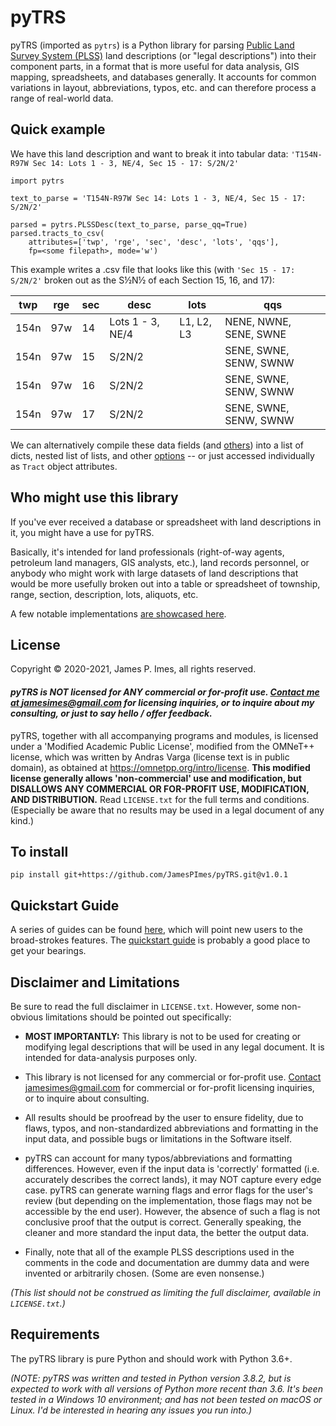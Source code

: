 # pyTRS

pyTRS (imported as `pytrs`) is a Python library for parsing [Public Land Survey System (PLSS)](https://en.wikipedia.org/wiki/Public_Land_Survey_System) land descriptions (or "legal descriptions") into their component parts, in a format that is more useful for data analysis, GIS mapping, spreadsheets, and databases generally. It accounts for common variations in layout, abbreviations, typos, etc. and can therefore process a range of real-world data.

## Quick example

We have this land description and want to break it into tabular data: `'T154N-R97W Sec 14: Lots 1 - 3, NE/4, Sec 15 - 17: S/2N/2'`
```
import pytrs

text_to_parse = 'T154N-R97W Sec 14: Lots 1 - 3, NE/4, Sec 15 - 17: S/2N/2'

parsed = pytrs.PLSSDesc(text_to_parse, parse_qq=True)
parsed.tracts_to_csv(
    attributes=['twp', 'rge', 'sec', 'desc', 'lots', 'qqs'],
    fp=<some filepath>, mode='w')
```
This example writes a .csv file that looks like this (with `'Sec 15 - 17: S/2N/2'` broken out as the S½N½ of each Section 15, 16, and 17):

| twp | rge | sec | desc          | lots |   qqs |
|------|-----|-----|---------------|------|--------|
| 154n | 97w | 14  | Lots 1 - 3, NE/4 | L1, L2, L3 | NENE, NWNE, SENE, SWNE |
| 154n | 97w | 15  | S/2N/2 | | SENE, SWNE, SENW, SWNW |
| 154n | 97w | 16  | S/2N/2 | | SENE, SWNE, SENW, SWNW |
| 154n | 97w | 17  | S/2N/2 | | SENE, SWNE, SENW, SWNW |

We can alternatively compile these data fields (and [others](https://github.com/JamesPImes/pyTRS/blob/master/guides/guides/tract_attributes.md#tract-attribute-table)) into a list of dicts, nested list of lists, and other [options](https://github.com/JamesPImes/pyTRS/blob/master/guides/guides/extracting_data.md#guide-to-extracting-data-in-bulk-from-parsed-objects) -- or just accessed individually as `Tract` object attributes.



## Who might use this library

If you've ever received a database or spreadsheet with land descriptions in it, you might have a use for pyTRS.

Basically, it's intended for land professionals (right-of-way agents, petroleum land managers, GIS analysts, etc.), land records personnel, or anybody who might work with large datasets of land descriptions that would be more usefully broken out into a table or spreadsheet of township, range, section, description, lots, aliquots, etc.

A few notable implementations [are showcased here](https://github.com/JamesPImes/pyTRS/blob/master/guides/guides/implementations.md).


## License
Copyright © 2020-2021, James P. Imes, all rights reserved.

#### *__pyTRS is NOT licensed for ANY commercial or for-profit use. [Contact me at <jamesimes@gmail.com>](mailto:jamesimes@gmail.com) for licensing inquiries, or to inquire about my consulting, or just to say hello / offer feedback.__*

pyTRS, together with all accompanying programs and modules, is licensed under a 'Modified Academic Public License', modified from the OMNeT++ license, which was written by Andras Varga (license text is in public domain), as obtained at <https://omnetpp.org/intro/license>. __This modified license generally allows 'non-commercial' use and modification, but DISALLOWS ANY COMMERCIAL OR FOR-PROFIT USE, MODIFICATION, AND DISTRIBUTION.__  Read `LICENSE.txt` for the full terms and conditions. (Especially be aware that no results may be used in a legal document of any kind.)


## To install

```
pip install git+https://github.com/JamesPImes/pyTRS.git@v1.0.1
```


## Quickstart Guide
A series of guides can be found [here](https://github.com/JamesPImes/pyTRS/blob/master/guides/readme.md), which will point new users to the broad-strokes features. The [quickstart guide](https://github.com/JamesPImes/pyTRS/blob/master/guides/guides/quickstart.md) is probably a good place to get your bearings.


## Disclaimer and Limitations
Be sure to read the full disclaimer in `LICENSE.txt`. However, some non-obvious limitations should be pointed out specifically:
* __MOST IMPORTANTLY:__ This library is not to be used for creating or modifying legal descriptions that will be used in any legal document. It is intended for data-analysis purposes only.

* This library is not licensed for any commercial or for-profit use. [Contact <jamesimes@gmail.com>](mailto:jamesimes@gmail.com) for commercial or for-profit licensing inquiries, or to inquire about consulting.

* All results should be proofread by the user to ensure fidelity, due to flaws, typos, and non-standardized abbreviations and formatting in the input data, and possible bugs or limitations in the Software itself.

* pyTRS can account for many typos/abbreviations and formatting differences. However, even if the input data is 'correctly' formatted (i.e. accurately describes the correct lands), it may NOT capture every edge case. pyTRS can generate warning flags and error flags for the user's review (but depending on the implementation, those flags may not be accessible by the end user). However, the absence of such a flag is not conclusive proof that the output is correct. Generally speaking, the cleaner and more standard the input data, the better the output data.

* Finally, note that all of the example PLSS descriptions used in the comments in the code and documentation are dummy data and were invented or arbitrarily chosen. (Some are even nonsense.)

*(This list should not be construed as limiting the full disclaimer, available in `LICENSE.txt`.)*


## Requirements
The pyTRS library is pure Python and should work with Python 3.6+.

*(NOTE: pyTRS was written and tested in Python version 3.8.2, but is expected to work with all versions of Python more recent than 3.6. It's been tested in a Windows 10 environment; and has not been tested on macOS or Linux. I'd be interested in hearing any issues you run into.)*
